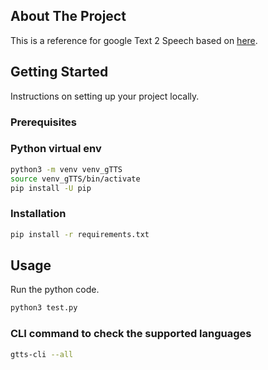 <!-- ABOUT THE PROJECT -->
## About The Project
This is a reference for google Text 2 Speech based on [here](https://gtts.readthedocs.io/en/latest/).


<!-- GETTING STARTED -->
## Getting Started

Instructions on setting up your project locally.

### Prerequisites

### Python virtual env

  ```sh
  python3 -m venv venv_gTTS
  source venv_gTTS/bin/activate
  pip install -U pip
  ```

### Installation

  ```sh
  pip install -r requirements.txt
  ```


<!-- USAGE EXAMPLES -->
## Usage

Run the python code.
  ```sh
  python3 test.py
  ```

### CLI command to check the supported languages

  ```sh
  gtts-cli --all
  ```
